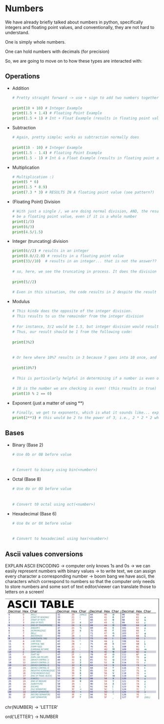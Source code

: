 # Numbers

We have already briefly talked about numbers in python, specifically integers
and floating point values, and conventionally, they are not hard to understand. 

One is simply whole numbers.

One can hold numbers with decimals (for precision)

So, we are going to move on to how these types are interacted with:

## Operations

- Addition
  ```python
  # Pretty straight forward -> use + sign to add two numbers together:

  print(10 + 10) # Integer Example
  print(1.5 + 1.4) # Floating Point Example
  print(1.5 + 1) # Int + Float Example (results in floating point value)
  ```
- Subtraction
  ```python
  # Again, pretty simple; works as subtraction normally does 

  print(10 - 10) # Integer Example
  print(1.5 - 1.4) # Floating Point Example
  print(1.5 - 1) # Int & a Float Example (results in floating point as well!)
  ```
- Multiplication
  ```python
  # Multiplication :)
  print(5 * 6)
  print(1.5 * 8.9)
  print(7.3 * 3) # RESULTS IN A floating point value (see pattern?)
  ```
- (Floating Point) Division
  ```python
  # With just a single /, we are doing normal division, AND, the result will always
  # be a floating point value, even if it is a whole number
  print(1/3)
  print(6/3)
  print(4.5/1.5)
  ```
- Integer (truncating) division
  ```python
  print(6//2) # results in an integer
  print(8.0//2.0) # results in a floating point value
  print(33//10)  # results in an integer... that is not the answer??

  # so, here, we see the truncating in process. It does the division like normal, but truncates (cuts it off) to the whole number.

  print(5//2)

  # Even in this situation, the code results in 2 despite the result being 3 if we rounded. WE ARE NOT ROUNDING THE RESULT; simply removing the values after the decimal

  ```
- Modulus
  ```python
  # This kinda does the opposite of the integer division.
  # This results to us the remainder from the integer division

  # For instance, 3/2 would be 1.5, but integer division would result in 1 and a remainder of 1
  # Thus, our result should be 1 from the following code:

  print(3%2)


  # Or here where 10%7 results in 3 because 7 goes into 10 once, and we end up with a remainder of 3
  
  print(10%7)

  # This is particularly helpful in determining if a number is even or not:
  
  # 10 is the number we are checking is even! (this results in true)
  print(10 % 2 == 0)

  ```
- Exponent (just a matter of using **)
  ```python
  # Finally, we get to exponents, which is what it sounds like... exponents:
  print(2**3) # this would be 2 to the power of 3, i.e., 2 * 2 * 2 which equals 8

  ```

## Bases

- Binary (Base 2)
  ```python
  # Use 0b or 0B before value


  # Convert to binary using bin(<number>)


  ```
- Octal (Base 8)
  ```python
  # Use 0o or 0O before value
  

  # Convert t0 octal using oct(<number>)

  ```
- Hexadecimal (Base 6)
  ```python
  # Use 0x or 0X before value


  # Convert to hexadecimal using hex(<number>)

  
  ```


## Ascii values conversions

EXPLAIN ASCII ENCODING
-> computer only knows 1s and 0s
-> we can easily represent numbers with binary values
-> to write text, we can assign every character a corresponding number
-> boom bang we have ascii, the characters which correspond to numbers so that the computer only needs to store numbers and some sort of text editor/viewer can translate those to letters on a screen!

![Ascii Chart](../../../SDEV140/M01/M01_Day2/assets/ascii.png)

chr(NUMBER) -> 'LETTER'

ord('LETTER') -> NUMBER




